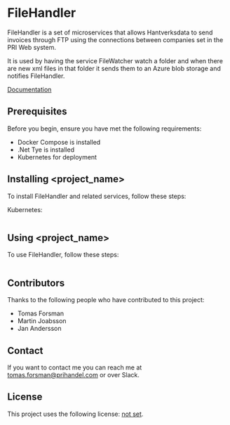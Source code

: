 ﻿# FileHandler

FileHandler is a set of microservices that allows Hantverksdata to send invoices through FTP using the connections between companies set in the PRI Web system.

It is used by having the service FileWatcher watch a folder and when there are new xml files in that folder it sends them to an Azure blob storage and notifies FileHandler.

[Documentation](Docs/readme.md)

## Prerequisites

Before you begin, ensure you have met the following requirements:

* Docker Compose is installed
* .Net Tye is installed
* Kubernetes for deployment

## Installing <project_name>

To install FileHandler and related services, follow these steps:

Kubernetes:
```

```
<!--- Docker Compose and Tye usage --->

## Using <project_name>

To use FileHandler, follow these steps:

```

```
<!--- Commands and settings --->


## Contributors

Thanks to the following people who have contributed to this project:

* Tomas Forsman
* Martin Joabsson
* Jan Andersson

## Contact

If you want to contact me you can reach me at [tomas.forsman@prihandel.com](tomas.forsman@prihandel.com) or over Slack.

## License

This project uses the following license: [not set](#).